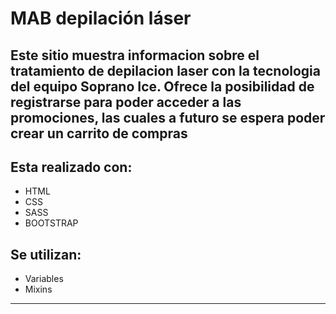 # MAB depilación láser
## Este sitio muestra informacion sobre el tratamiento de depilacion laser con la tecnologia del equipo Soprano Ice. Ofrece la posibilidad de registrarse para poder acceder a las promociones, las cuales a futuro se espera poder crear un carrito de compras  

## Esta realizado con:
- HTML
- CSS
- SASS
- BOOTSTRAP


## Se utilizan:
- Variables
- Mixins
  

****
